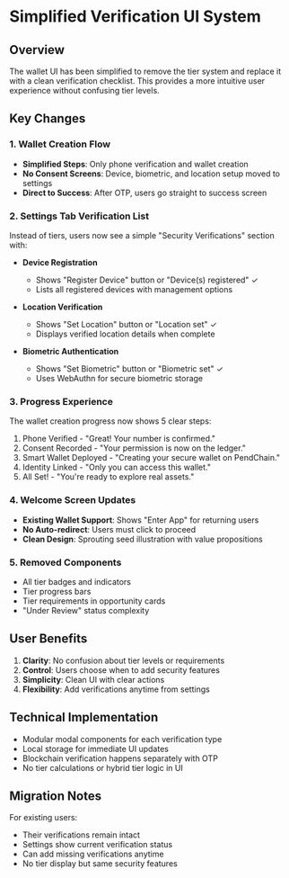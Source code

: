 # Simplified Verification UI System

## Overview
The wallet UI has been simplified to remove the tier system and replace it with a clean verification checklist. This provides a more intuitive user experience without confusing tier levels.

## Key Changes

### 1. Wallet Creation Flow
- **Simplified Steps**: Only phone verification and wallet creation
- **No Consent Screens**: Device, biometric, and location setup moved to settings
- **Direct to Success**: After OTP, users go straight to success screen

### 2. Settings Tab Verification List
Instead of tiers, users now see a simple "Security Verifications" section with:

- **Device Registration**
  - Shows "Register Device" button or "Device(s) registered" ✓
  - Lists all registered devices with management options
  
- **Location Verification**  
  - Shows "Set Location" button or "Location set" ✓
  - Displays verified location details when complete
  
- **Biometric Authentication**
  - Shows "Set Biometric" button or "Biometric set" ✓
  - Uses WebAuthn for secure biometric storage

### 3. Progress Experience
The wallet creation progress now shows 5 clear steps:
1. Phone Verified - "Great! Your number is confirmed."
2. Consent Recorded - "Your permission is now on the ledger."
3. Smart Wallet Deployed - "Creating your secure wallet on PendChain."
4. Identity Linked - "Only you can access this wallet."
5. All Set! - "You're ready to explore real assets."

### 4. Welcome Screen Updates
- **Existing Wallet Support**: Shows "Enter App" for returning users
- **No Auto-redirect**: Users must click to proceed
- **Clean Design**: Sprouting seed illustration with value propositions

### 5. Removed Components
- All tier badges and indicators
- Tier progress bars
- Tier requirements in opportunity cards
- "Under Review" status complexity

## User Benefits
1. **Clarity**: No confusion about tier levels or requirements
2. **Control**: Users choose when to add security features
3. **Simplicity**: Clean UI with clear actions
4. **Flexibility**: Add verifications anytime from settings

## Technical Implementation
- Modular modal components for each verification type
- Local storage for immediate UI updates
- Blockchain verification happens separately with OTP
- No tier calculations or hybrid tier logic in UI

## Migration Notes
For existing users:
- Their verifications remain intact
- Settings show current verification status
- Can add missing verifications anytime
- No tier display but same security features 